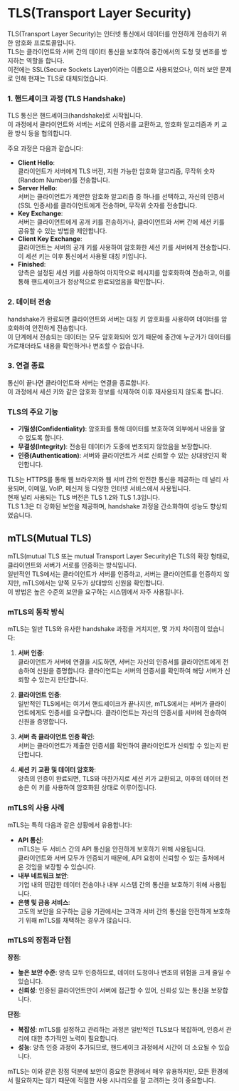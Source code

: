 # TLS(Transport Layer Security)

TLS(Transport Layer Security)는 인터넷 통신에서 데이터를 안전하게 전송하기 위한 암호화 프로토콜입니다.  
TLS는 클라이언트와 서버 간의 데이터 통신을 보호하여 중간에서의 도청 및 변조를 방지하는 역할을 합니다.  
이전에는 SSL(Secure Sockets Layer)이라는 이름으로 사용되었으나, 여러 보안 문제로 인해 현재는 TLS로 대체되었습니다.

### 1. 핸드셰이크 과정 (TLS Handshake)

TLS 통신은 핸드셰이크(handshake)로 시작됩니다.  
이 과정에서 클라이언트와 서버는 서로의 인증서를 교환하고, 암호화 알고리즘과 키 교환 방식 등을 협의합니다.

주요 과정은 다음과 같습니다:

- **Client Hello**:  
  클라이언트가 서버에게 TLS 버전, 지원 가능한 암호화 알고리즘, 무작위 숫자(Random Number)를 전송합니다.
- **Server Hello**:  
  서버는 클라이언트가 제안한 암호화 알고리즘 중 하나를 선택하고, 자신의 인증서(SSL 인증서)를 클라이언트에게 전송하며, 무작위 숫자를 전송합니다.
- **Key Exchange**:  
  서버는 클라이언트에게 공개 키를 전송하거나, 클라이언트와 서버 간에 세션 키를 공유할 수 있는 방법을 제안합니다.
- **Client Key Exchange**:  
  클라이언트는 서버의 공개 키를 사용하여 암호화한 세션 키를 서버에게 전송합니다.  
  이 세션 키는 이후 통신에서 사용될 대칭 키입니다.
- **Finished**:  
  양측은 설정된 세션 키를 사용하여 마지막으로 메시지를 암호화하여 전송하고, 이를 통해 핸드셰이크가 정상적으로 완료되었음을 확인합니다.

### 2. 데이터 전송

handshake가 완료되면 클라이언트와 서버는 대칭 키 암호화를 사용하여 데이터를 암호화하여 안전하게 전송합니다.  
이 단계에서 전송되는 데이터는 모두 암호화되어 있기 때문에 중간에 누군가가 데이터를 가로채더라도 내용을 확인하거나 변조할 수 없습니다.

### 3. 연결 종료

통신이 끝나면 클라이언트와 서버는 연결을 종료합니다.  
이 과정에서 세션 키와 같은 암호화 정보를 삭제하여 이후 재사용되지 않도록 합니다.

### TLS의 주요 기능

- **기밀성(Confidentiality)**: 암호화를 통해 데이터를 보호하여 외부에서 내용을 알 수 없도록 합니다.
- **무결성(Integrity)**: 전송된 데이터가 도중에 변조되지 않았음을 보장합니다.
- **인증(Authentication)**: 서버와 클라이언트가 서로 신뢰할 수 있는 상대방인지 확인합니다.

TLS는 HTTPS를 통해 웹 브라우저와 웹 서버 간의 안전한 통신을 제공하는 데 널리 사용되며, 이메일, VoIP, 메신저 등 다양한 인터넷 서비스에서 사용됩니다.  
현재 널리 사용되는 TLS 버전은 TLS 1.2와 TLS 1.3입니다.  
TLS 1.3은 더 강화된 보안을 제공하며, handshake 과정을 간소화하여 성능도 향상되었습니다.

## mTLS(Mutual TLS)

mTLS(mutual TLS 또는 mutual Transport Layer Security)은 TLS의 확장 형태로, 클라이언트와 서버가 서로를 인증하는 방식입니다.  
일반적인 TLS에서는 클라이언트가 서버를 인증하고, 서버는 클라이언트를 인증하지 않지만, mTLS에서는 양쪽 모두가 상대방의 신원을 확인합니다.  
이 방법은 높은 수준의 보안을 요구하는 시스템에서 자주 사용됩니다.

### mTLS의 동작 방식

mTLS는 일반 TLS와 유사한 handshake 과정을 거치지만, 몇 가지 차이점이 있습니다:

1. **서버 인증**:  
   클라이언트가 서버에 연결을 시도하면, 서버는 자신의 인증서를 클라이언트에게 전송하여 신원을 증명합니다. 클라이언트는 서버의 인증서를 확인하여 해당 서버가 신뢰할 수 있는지 판단합니다.

2. **클라이언트 인증**:  
   일반적인 TLS에서는 여기서 핸드셰이크가 끝나지만, mTLS에서는 서버가 클라이언트에게도 인증서를 요구합니다. 클라이언트는 자신의 인증서를 서버에 전송하여 신원을 증명합니다.

3. **서버 측 클라이언트 인증 확인**:  
   서버는 클라이언트가 제출한 인증서를 확인하여 클라이언트가 신뢰할 수 있는지 판단합니다.

4. **세션 키 교환 및 데이터 암호화**:  
   양측의 인증이 완료되면, TLS와 마찬가지로 세션 키가 교환되고, 이후의 데이터 전송은 이 키를 사용하여 암호화된 상태로 이루어집니다.

### mTLS의 사용 사례

mTLS는 특히 다음과 같은 상황에서 유용합니다:

- **API 통신**:  
  mTLS는 두 서비스 간의 API 통신을 안전하게 보호하기 위해 사용됩니다.  
  클라이언트와 서버 모두가 인증되기 때문에, API 요청이 신뢰할 수 있는 출처에서 온 것임을 보장할 수 있습니다.
- **내부 네트워크 보안**:  
  기업 내의 민감한 데이터 전송이나 내부 시스템 간의 통신을 보호하기 위해 사용됩니다.
- **은행 및 금융 서비스**:  
  고도의 보안을 요구하는 금융 기관에서는 고객과 서버 간의 통신을 안전하게 보호하기 위해 mTLS를 채택하는 경우가 많습니다.

### mTLS의 장점과 단점

**장점**:

- **높은 보안 수준**: 양측 모두 인증하므로, 데이터 도청이나 변조의 위험을 크게 줄일 수 있습니다.
- **신뢰성**: 인증된 클라이언트만이 서버에 접근할 수 있어, 신뢰성 있는 통신을 보장합니다.

**단점**:

- **복잡성**: mTLS를 설정하고 관리하는 과정은 일반적인 TLS보다 복잡하며, 인증서 관리에 대한 추가적인 노력이 필요합니다.
- **성능**: 양측 인증 과정이 추가되므로, 핸드셰이크 과정에서 시간이 더 소요될 수 있습니다.

mTLS는 이와 같은 장점 덕분에 보안이 중요한 환경에서 매우 유용하지만, 모든 환경에서 필요하지는 않기 때문에 적절한 사용 시나리오를 잘 고려하는 것이 중요합니다.
